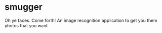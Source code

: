 # smugger
Oh ye faces. Come forth! An image recognition application to get you them photos that you want
